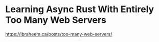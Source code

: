
# Learning Async Rust With Entirely Too Many Web Servers
 
https://ibraheem.ca/posts/too-many-web-servers/
